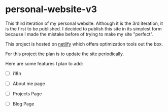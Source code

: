 # personal-website-v3

This third iteration of my personal website. Although it is the 3rd iteration, it is the first to be published. I decided to publish this site in its simplest form because I made the mistake before of trying to make my site "perfect".

This project is hosted on [netlify](https://www.netlify.com/) which offers optimization tools out the box. 

For this project the plan is to update the site periodically.

Here are some features I plan to add:

- [ ] i18n

- [ ] About me page

- [ ] Projects Page

- [ ] Blog Page
